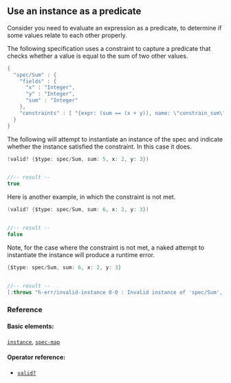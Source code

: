 <!---
  This markdown file was generated. Do not edit.
  -->

## Use an instance as a predicate

Consider you need to evaluate an expression as a predicate, to determine if some values relate to each other properly.

The following specification uses a constraint to capture a predicate that checks whether a value is equal to the sum of two other values.

```java
{
  "spec/Sum" : {
    "fields" : {
      "x" : "Integer",
      "y" : "Integer",
      "sum" : "Integer"
    },
    "constraints" : [ "{expr: (sum == (x + y)), name: \"constrain_sum\"}" ]
  }
}
```

The following will attempt to instantiate an instance of the spec and indicate whether the instance satisfied the constraint. In this case it does.

```java
(valid? {$type: spec/Sum, sum: 5, x: 2, y: 3})


//-- result --
true
```

Here is another example, in which the constraint is not met.

```java
(valid? {$type: spec/Sum, sum: 6, x: 2, y: 3})


//-- result --
false
```

Note, for the case where the constraint is not met, a naked attempt to instantiate the instance will produce a runtime error.

```java
{$type: spec/Sum, sum: 6, x: 2, y: 3}


//-- result --
[:throws "h-err/invalid-instance 0-0 : Invalid instance of 'spec/Sum', violates constraints \"spec/Sum/constrain_sum\""]
```

### Reference

#### Basic elements:

[`instance`](../halite_basic-syntax-reference-j.md#instance), [`spec-map`](../../halite_spec-syntax-reference.md)

#### Operator reference:

* [`valid?`](../halite_full-reference-j.md#valid_Q)


